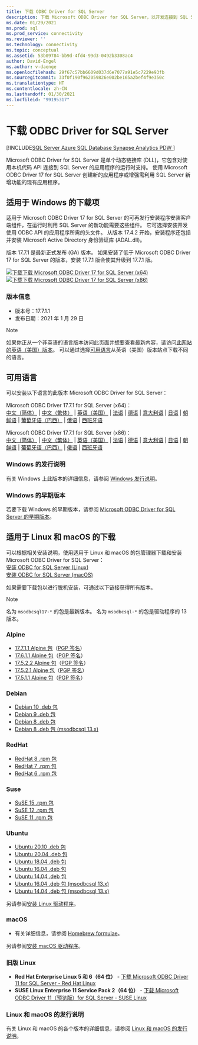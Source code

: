 ```yaml
---
title: 下载 ODBC Driver for SQL Server
description: 下载 Microsoft ODBC Driver for SQL Server，以开发连接到 SQL Server 和 Azure SQL 数据库的本机代码应用程序。
ms.date: 01/29/2021
ms.prod: sql
ms.prod_service: connectivity
ms.reviewer: ''
ms.technology: connectivity
ms.topic: conceptual
ms.assetid: 53b09784-bb9d-4fd4-99d3-0492b3308ac4
author: David-Engel
ms.author: v-daenge
ms.openlocfilehash: 29f67c57bb6609d037d6e7077a91e5c7229e93fb
ms.sourcegitcommit: 33f0f190f962059826e002be165a2bef4f9e350c
ms.translationtype: HT
ms.contentlocale: zh-CN
ms.lasthandoff: 01/30/2021
ms.locfileid: "99195317"
---
```

# <a name="download-odbc-driver-for-sql-server"></a>下载 ODBC Driver for SQL Server

[!INCLUDE[SQL Server Azure SQL Database Synapse Analytics PDW ](../../includes/applies-to-version/sql-asdb-asdbmi-asa-pdw.md)]

Microsoft ODBC Driver for SQL Server 是单个动态链接库 (DLL)，它包含对使用本机代码 API 连接到 SQL Server 的应用程序的运行时支持。 使用 Microsoft ODBC Driver 17 for SQL Server 创建新的应用程序或增强需利用 SQL Server 新增功能的现有应用程序。

## <a name="download-for-windows"></a>适用于 Windows 的下载项

适用于 Microsoft ODBC Driver 17 for SQL Server 的可再发行安装程序安装客户端组件，在运行时利用 SQL Server 的新功能需要这些组件。 它可选择安装开发使用 ODBC API 的应用程序所需的头文件。 从版本 17.4.2 开始，安装程序还包括并安装 Microsoft Active Directory 身份验证库 (ADAL.dll)。

版本 17.7.1 是最新正式发布 (GA) 版本。 如果安装了低于 Microsoft ODBC Driver 17 for SQL Server 的版本，安装 17.7.1 版会使其升级到 17.7.1 版。

[![下载](../../ssms/media/download-icon.png)下载 Microsoft ODBC Driver 17 for SQL Server (x64)](https://go.microsoft.com/fwlink/?linkid=2153471)   
[![下载](../../ssms/media/download-icon.png)下载 Microsoft ODBC Driver 17 for SQL Server (x86)](https://go.microsoft.com/fwlink/?linkid=2153469)   

### <a name="version-information"></a>版本信息

- 版本号：17.7.1.1
- 发布日期：2021 年 1 月 29 日

> [!Note]
> 如果你正从一个非英语的语言版本访问此页面并想要查看最新内容，请访问[此网站的英语（美国）版本]()。 可以通过选择[可用语言](#available-languages)从英语（美国）版本站点下载不同的语言。

## <a name="available-languages"></a>可用语言

可以安装以下语言的此版本 Microsoft ODBC Driver for SQL Server：

Microsoft ODBC Driver 17.7.1 for SQL Server (x64)：  
[中文（简体）](https://go.microsoft.com/fwlink/?linkid=2153471&clcid=0x804) | [中文（繁体）](https://go.microsoft.com/fwlink/?linkid=2153471&clcid=0x404) | [英语（美国）](https://go.microsoft.com/fwlink/?linkid=2153471&clcid=0x409) | [法语](https://go.microsoft.com/fwlink/?linkid=2153471&clcid=0x40c) | [德语](https://go.microsoft.com/fwlink/?linkid=2153471&clcid=0x407) | [意大利语](https://go.microsoft.com/fwlink/?linkid=2153471&clcid=0x410) | [日语](https://go.microsoft.com/fwlink/?linkid=2153471&clcid=0x411) | [朝鲜语](https://go.microsoft.com/fwlink/?linkid=2153471&clcid=0x412) | [葡萄牙语（巴西）](https://go.microsoft.com/fwlink/?linkid=2153471&clcid=0x416) | [俄语](https://go.microsoft.com/fwlink/?linkid=2153471&clcid=0x419) | [西班牙语](https://go.microsoft.com/fwlink/?linkid=2153471&clcid=0x40a)

Microsoft ODBC Driver 17.7.1 for SQL Server (x86)：  
[中文（简体）](https://go.microsoft.com/fwlink/?linkid=2153469&clcid=0x804) | [中文（繁体）](https://go.microsoft.com/fwlink/?linkid=2153469&clcid=0x404) | [英语（美国）](https://go.microsoft.com/fwlink/?linkid=2153469&clcid=0x409) | [法语](https://go.microsoft.com/fwlink/?linkid=2153469&clcid=0x40c) | [德语](https://go.microsoft.com/fwlink/?linkid=2153469&clcid=0x407) | [意大利语](https://go.microsoft.com/fwlink/?linkid=2153469&clcid=0x410) | [日语](https://go.microsoft.com/fwlink/?linkid=2153469&clcid=0x411) | [朝鲜语](https://go.microsoft.com/fwlink/?linkid=2153469&clcid=0x412) | [葡萄牙语（巴西）](https://go.microsoft.com/fwlink/?linkid=2153469&clcid=0x416) | [俄语](https://go.microsoft.com/fwlink/?linkid=2153469&clcid=0x419) | [西班牙语](https://go.microsoft.com/fwlink/?linkid=2153469&clcid=0x40a)

### <a name="release-notes-for-windows"></a>Windows 的发行说明

有关 Windows 上此版本的详细信息，请参阅 [Windows 发行说明](windows\release-notes-odbc-sql-server-windows.md)。

### <a name="previous-releases-for-windows"></a>Windows 的早期版本

若要下载 Windows 的早期版本，请参阅 [Microsoft ODBC Driver for SQL Server 的早期版本](windows\release-notes-odbc-sql-server-windows.md#previous-releases)。

## <a name="download-for-linux-and-macos"></a>适用于 Linux 和 macOS 的下载

可以根据相关安装说明，使用适用于 Linux 和 macOS 的包管理器下载和安装 Microsoft ODBC Driver for SQL Server：  
[安装 ODBC for SQL Server (Linux)](linux-mac\installing-the-microsoft-odbc-driver-for-sql-server.md)  
[安装 ODBC for SQL Server (macOS)](linux-mac\install-microsoft-odbc-driver-sql-server-macos.md)  

如果需要下载包以进行脱机安装，可通过以下链接获得所有版本。

> [!Note]
> 名为 `msodbcsql17-*` 的包是最新版本。 名为 `msodbcsql-*` 的包是驱动程序的 13 版本。

### <a name="alpine"></a>Alpine

- [17.7.1.1 Alpine 包](https://download.microsoft.com/download/e/4/e/e4e67866-dffd-428c-aac7-8d28ddafb39b/msodbcsql17_17.7.1.1-1_amd64.apk)（[PGP 签名](https://download.microsoft.com/download/e/4/e/e4e67866-dffd-428c-aac7-8d28ddafb39b/msodbcsql17_17.7.1.1-1_amd64.sig)）
- [17.6.1.1 Alpine 包](https://download.microsoft.com/download/e/4/e/e4e67866-dffd-428c-aac7-8d28ddafb39b/msodbcsql17_17.6.1.1-1_amd64.apk)（[PGP 签名](https://download.microsoft.com/download/e/4/e/e4e67866-dffd-428c-aac7-8d28ddafb39b/msodbcsql17_17.6.1.1-1_amd64.sig)）
- [17.5.2.2 Alpine 包](https://download.microsoft.com/download/e/4/e/e4e67866-dffd-428c-aac7-8d28ddafb39b/msodbcsql17_17.5.2.2-1_amd64.apk)（[PGP 签名](https://download.microsoft.com/download/e/4/e/e4e67866-dffd-428c-aac7-8d28ddafb39b/msodbcsql17_17.5.2.2-1_amd64.sig)）
- [17.5.2.1 Alpine 包](https://download.microsoft.com/download/e/4/e/e4e67866-dffd-428c-aac7-8d28ddafb39b/msodbcsql17_17.5.2.1-1_amd64.apk)（[PGP 签名](https://download.microsoft.com/download/e/4/e/e4e67866-dffd-428c-aac7-8d28ddafb39b/msodbcsql17_17.5.2.1-1_amd64.sig)）
- [17.5.1.1 Alpine 包](https://download.microsoft.com/download/e/4/e/e4e67866-dffd-428c-aac7-8d28ddafb39b/msodbcsql17_17.5.1.1-1_amd64.apk)（[PGP 签名](https://download.microsoft.com/download/e/4/e/e4e67866-dffd-428c-aac7-8d28ddafb39b/msodbcsql17_17.5.1.1-1_amd64.sig)）

### <a name="debian"></a>Debian

- [Debian 10 .deb 包](https://packages.microsoft.com/debian/10/prod/pool/main/m/msodbcsql17/)
- [Debian 9 .deb 包](https://packages.microsoft.com/debian/9/prod/pool/main/m/msodbcsql17/)
- [Debian 8 .deb 包](https://packages.microsoft.com/debian/8/prod/pool/main/m/msodbcsql17/)
- [Debian 8 .deb 包 (msodbcsql 13.x)](https://packages.microsoft.com/debian/8/prod/pool/main/m/msodbcsql/)

### <a name="redhat"></a>RedHat

- [RedHat 8 .rpm 包](https://packages.microsoft.com/rhel/8/prod/)
- [RedHat 7 .rpm 包](https://packages.microsoft.com/rhel/7/prod/)
- [RedHat 6 .rpm 包](https://packages.microsoft.com/rhel/6/prod/)

### <a name="suse"></a>Suse

- [SuSE 15 .rpm 包](https://packages.microsoft.com/sles/15/prod/)
- [SuSE 12 .rpm 包](https://packages.microsoft.com/sles/12/prod/)
- [SuSE 11 .rpm 包](https://packages.microsoft.com/sles/11/prod/)

### <a name="ubuntu"></a>Ubuntu

- [Ubuntu 20.10 .deb 包](https://packages.microsoft.com/ubuntu/20.10/prod/pool/main/m/msodbcsql17/)
- [Ubuntu 20.04 .deb 包](https://packages.microsoft.com/ubuntu/20.04/prod/pool/main/m/msodbcsql17/)
- [Ubuntu 18.04 .deb 包](https://packages.microsoft.com/ubuntu/18.04/prod/pool/main/m/msodbcsql17/)
- [Ubuntu 16.04 .deb 包](https://packages.microsoft.com/ubuntu/16.04/prod/pool/main/m/msodbcsql17/)
- [Ubuntu 14.04 .deb 包](https://packages.microsoft.com/ubuntu/14.04/prod/pool/main/m/msodbcsql17/)
- [Ubuntu 16.04 .deb 包 (msodbcsql 13.x)](https://packages.microsoft.com/ubuntu/16.04/prod/pool/main/m/msodbcsql/)
- [Ubuntu 14.04 .deb 包 (msodbcsql 13.x)](https://packages.microsoft.com/ubuntu/14.04/prod/pool/main/m/msodbcsql/)

另请参阅[安装 Linux 驱动程序](linux-mac/installing-the-microsoft-odbc-driver-for-sql-server.md)。

### <a name="macos"></a>macOS

- 有关详细信息，请参阅 [Homebrew formulae](https://github.com/Microsoft/homebrew-mssql-release)。

另请参阅[安装 macOS 驱动程序](linux-mac/install-microsoft-odbc-driver-sql-server-macos.md)。

### <a name="older-linux-releases"></a>旧版 Linux

- **Red Hat Enterprise Linux 5 和 6（64 位）**  - [下载 Microsoft ODBC Driver 11 for SQL Server - Red Hat Linux](https://go.microsoft.com/fwlink/?LinkId=267321)  
- **SUSE Linux Enterprise 11 Service Pack 2（64 位）**  - [下载 Microsoft ODBC Driver 11（预览版）for SQL Server - SUSE Linux](https://go.microsoft.com/fwlink/?LinkId=264916)

### <a name="release-notes-for-linux-and-macos"></a>Linux 和 macOS 的发行说明

有关 Linux 和 macOS 的各个版本的详细信息，请参阅 [Linux 和 macOS 的发行说明](linux-mac\release-notes-odbc-sql-server-linux-mac.md)。
